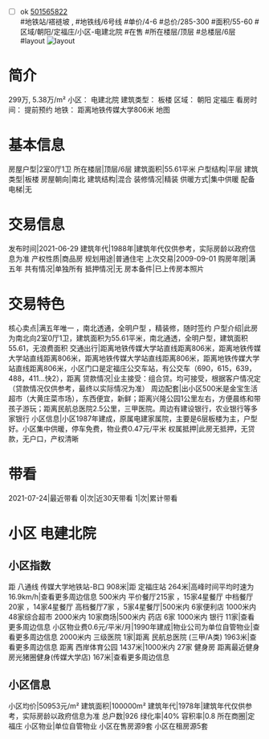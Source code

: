 - [ ] ok [501565822](https://bj.5i5j.com/ershoufang/501565822.html)  
 #地铁站/褡裢坡 ,  #地铁线/6号线
#单价/4-6 #总价/285-300 #面积/55-60   #区域/朝阳/定福庄/小区-电建北院 #在售 #所在楼层/顶层 #总楼层/6层 #layout 
![layout](http://image2a.5i5j.com/bdir/layout/9b4211952ea541e58be07ff7ff78df83.jpg_P5.jpg) 
# 简介 
 299万,  5.38万/m² 
小区： 电建北院
建筑类型： 板楼
区域： 朝阳 定福庄
看房时间： 提前预约
地铁： 距离地铁传媒大学806米 地图
# 基本信息 
 房屋户型|2室0厅1卫
所在楼层|顶层/6层
建筑面积|55.61平米
户型结构|平层
建筑类型|板楼
房屋朝向|南北
建筑结构|混合
装修情况|精装
供暖方式|集中供暖
配备电梯|无
# 交易信息 
 发布时间|2021-06-29
建筑年代|1988年|建筑年代仅供参考，实际房龄以政府信息为准
产权性质|商品房
规划用途|普通住宅
上次交易|2009-09-01
购房年限|满五年
共有情况|单独所有
抵押情况|无
房本备件|已上传房本照片
# 交易特色 
 核心卖点|满五年唯一 ，南北透通，全明户型 ，精装修，随时签约
户型介绍|此房为南北向2室0厅1卫，建筑面积为55.61平米，南北通透，全明户型，建筑面积55.61，无浪费面积
交通出行|距离地铁传媒大学站直线距离806米，距离地铁传媒大学站直线距离806米，距离地铁传媒大学站直线距离806米，距离地铁传媒大学站直线距离806米，小区门口是定福庄公交车站，有公交车（690，615，639，488，411...快2），距离
贷款情况|业主接受：组合贷。均可接受，根据客户情况定（贷款情况仅供参考，最终以实际情况为准）
周边配套|出小区500米是金宝生活超市（大黄庄菜市场），东西便宜，新鲜；距离兴隆公园1公里左右，方便晨练和带孩子游玩；距离民航总医院2.5公里，三甲医院。周边有建设银行，农业银行等多家银行
小区信息|小区1987年建成，原属电建家属院，主要是6层板楼为主，户型好。小区集中供暖，停车免费，物业费0.47元/平米
权属抵押|此房无抵押，无贷款，无户口，产权清晰
# 带看 
 2021-07-24|最近带看	 0|次|近30天带看	 1|次|累计带看
# 小区 电建北院
## 小区指数 
 距 八通线 传媒大学地铁站-B口 908米|距 定福庄站 264米|高峰时间平均时速为16.9km/h|查看更多周边信息
500米内 平价餐厅215家 ，15家4星餐厅
中档餐厅20家 ，14家4星餐厅
高档餐厅7家 ，5家4星餐厅|500米内 6家便利店
1000米内 48家综合超市
2000米内 10家商场|500米内 药店 6家
1000米内 银行 11家|查看更多周边信息
小区物业费0.6元/平米/月|1990年建成|物业公司为单位自管物业|查看更多周边信息
2000米内 三级医院 1家|距离 民航总医院 (三甲/A类) 1963米|查看更多周边信息
距离 西岸体育公园 1437米|1000米内 27家 健身房
距离最近健身房光猪圈健身(传媒大学店) 167米|查看更多周边信息
## 小区信息 
 小区均价|50953元/m²
建筑面积|100000m²
建筑年代|1978年|建筑年代仅供参考，实际房龄以政府信息为准
总户数|926
绿化率|40%
容积率|0.8
所在商圈|定福庄
小区物业|单位自管物业
小区在售房源9套
小区在租房源5套

